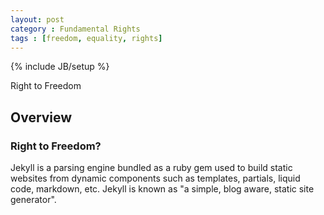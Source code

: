 ```yaml
---
layout: post
category : Fundamental Rights
tags : [freedom, equality, rights]
---
```

{% include JB/setup %}

Right to Freedom

## Overview 

### Right to Freedom?

Jekyll is a parsing engine bundled as a ruby gem used to build static websites from
dynamic components such as templates, partials, liquid code, markdown, etc. Jekyll is known as "a simple, blog aware, static site generator".

